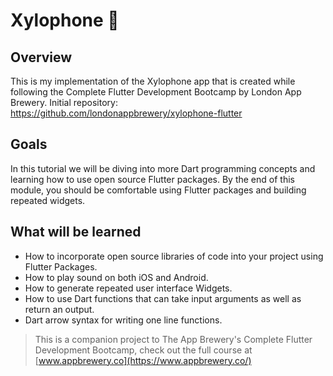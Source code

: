 # Xylophone 🎹

## Overview

This is my implementation of the Xylophone app that is created while following the Complete Flutter Development Bootcamp by London App Brewery. Initial repository: https://github.com/londonappbrewery/xylophone-flutter

## Goals

In this tutorial we will be diving into more Dart programming concepts and learning how to use open source Flutter packages. By the end of this module, you should be comfortable using Flutter packages and building repeated widgets.


## What will be learned

- How to incorporate open source libraries of code into your project using Flutter Packages.
- How to play sound on both iOS and Android.
- How to generate repeated user interface Widgets.
- How to use Dart functions that can take input arguments as well as return an output.
- Dart arrow syntax for writing one line functions.

>This is a companion project to The App Brewery's Complete Flutter Development Bootcamp, check out the full course at [www.appbrewery.co](https://www.appbrewery.co/)
